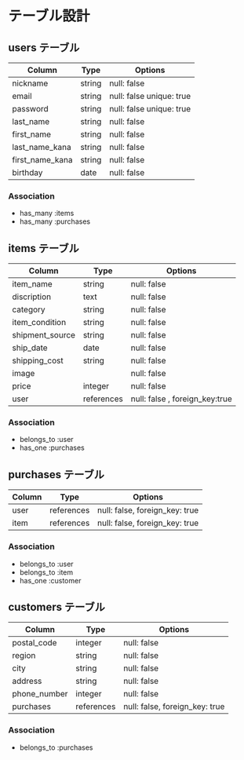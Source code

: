 # テーブル設計

## users テーブル

| Column          | Type   | Options     |
| --------        | ------ | ----------- |
| nickname        | string | null: false |
| email           | string | null: false unique: true|
| password        | string | null: false unique: true|
| last_name       | string | null: false |
| first_name      | string | null: false |
| last_name_kana  | string | null: false |
| first_name_kana | string | null: false |
| birthday        | date   | null: false |

### Association

- has_many :items
- has_many :purchases


## items テーブル

| Column          | Type        | Options     |
| --------        | ------      | ----------- |
| item_name       | string      | null: false |
| discription     | text        | null: false |
| category        | string      | null: false |
| item_condition  | string      | null: false |
| shipment_source | string      | null: false |
| ship_date       | date        | null: false |
| shipping_cost   | string      | null: false |
| image           |             | null: false |
| price           | integer     | null: false |
| user            | references  | null: false , foreign_key:true |

### Association

- belongs_to :user
- has_one :purchases


## purchases テーブル

| Column | Type       | Options                        |
| ------ | ---------- | ------------------------------ |
| user   | references | null: false, foreign_key: true |
| item   | references | null: false, foreign_key: true |

### Association

- belongs_to :user
- belongs_to :item
- has_one :customer

## customers テーブル

| Column       | Type       | Options     |
| -------      | ---------- | ------------|
| postal_code  | integer    | null: false |
| region       | string     | null: false |
| city         | string     | null: false |
| address      | string     | null: false |
| phone_number | integer    | null: false |
| purchases    | references | null: false, foreign_key: true |

### Association

- belongs_to :purchases
